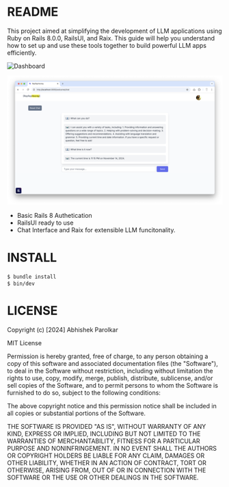# README

This project aimed at simplifying the development of LLM applications using Ruby on Rails 8.0.0, RailsUI, and Raix. This guide will help you understand how to set up and use these tools together to build powerful LLM apps efficiently.

![Dashboard](public/RayRayHooray_Dashboard.png)

![Alt text](public/RayRayHooray_Chat.png)

* Basic Rails 8 Authetication 
* RailsUI ready to use
* Chat Interface and Raix for extensible LLM funcitonality.


# INSTALL

```
$ bundle install
$ bin/dev

```

# LICENSE
Copyright (c) [2024] Abhishek Parolkar

MIT License

Permission is hereby granted, free of charge, to any person obtaining a copy
of this software and associated documentation files (the "Software"), to deal
in the Software without restriction, including without limitation the rights
to use, copy, modify, merge, publish, distribute, sublicense, and/or sell
copies of the Software, and to permit persons to whom the Software is
furnished to do so, subject to the following conditions:

The above copyright notice and this permission notice shall be included in all
copies or substantial portions of the Software.

THE SOFTWARE IS PROVIDED "AS IS", WITHOUT WARRANTY OF ANY KIND, EXPRESS OR
IMPLIED, INCLUDING BUT NOT LIMITED TO THE WARRANTIES OF MERCHANTABILITY,
FITNESS FOR A PARTICULAR PURPOSE AND NONINFRINGEMENT. IN NO EVENT SHALL THE
AUTHORS OR COPYRIGHT HOLDERS BE LIABLE FOR ANY CLAIM, DAMAGES OR OTHER
LIABILITY, WHETHER IN AN ACTION OF CONTRACT, TORT OR OTHERWISE, ARISING FROM,
OUT OF OR IN CONNECTION WITH THE SOFTWARE OR THE USE OR OTHER DEALINGS IN THE
SOFTWARE.